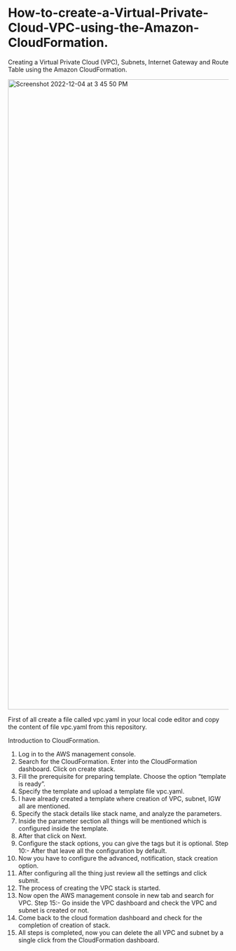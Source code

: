 # How-to-create-a-Virtual-Private-Cloud-VPC-using-the-Amazon-CloudFormation.
Creating a Virtual Private Cloud (VPC), Subnets, Internet Gateway and Route Table using the Amazon CloudFormation.

<img width="1440" alt="Screenshot 2022-12-04 at 3 45 50 PM" src="https://user-images.githubusercontent.com/67089791/205562685-ea6d5ce0-61aa-4866-9619-257f056fc447.png">

First of all create a file called vpc.yaml in your local code editor and copy the content of file vpc.yaml from this repository.

Introduction to CloudFormation.
1. Log in to the AWS management console.
2. Search for the CloudFormation. Enter into the CloudFormation dashboard. Click on create stack.
3. Fill the prerequisite for preparing template. Choose the option “template is ready”.
4. Specify the template and upload a template file vpc.yaml.
5. I have already created a template where creation of VPC, subnet, IGW all are mentioned.
6. Specify the stack details like stack name, and analyze the parameters.
7. Inside the parameter section all things will be mentioned which is configured inside the template.
8. After that click on Next.
9. Configure the stack options, you can give the tags but it is optional. Step 10:- After that leave all the configuration by default.
10. Now you have to configure the advanced, notification, stack creation option.
11. After configuring all the thing just review all the settings and click submit.
12. The process of creating the VPC stack is started.
13. Now open the AWS management console in new tab and search for VPC. Step 15:- Go inside the VPC dashboard and check the VPC and subnet is created or not.
14. Come back to the cloud formation dashboard and check for the completion of creation of stack.
15. All steps is completed, now you can delete the all VPC and subnet by a single click from the CloudFormation dashboard.
 
